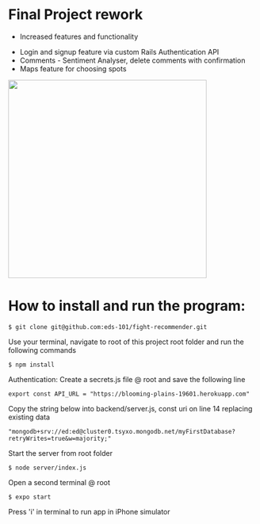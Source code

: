 # Final Project rework

* Increased features and functionality
- Login and signup feature via custom Rails Authentication API
- Comments - Sentiment Analyser, delete comments with confirmation
- Maps feature for choosing spots

<img src="/assets/gifs/grap-v2.gif" height="400px">
<!-- ![Grappitude v2 Gif](https://github.com/eds-101/Grappitude/blob/) -->

# How to install and run the program:
```
$ git clone git@github.com:eds-101/fight-recommender.git
```
Use your terminal, navigate to root of this project root folder and run the following commands
```
$ npm install
```
Authentication: Create a secrets.js file @ root and save the following line
```
export const API_URL = "https://blooming-plains-19601.herokuapp.com"
```
Copy the string below into backend/server.js, const uri on line 14 replacing existing data
```
"mongodb+srv://ed:ed@cluster0.tsyxo.mongodb.net/myFirstDatabase?retryWrites=true&w=majority;"
```
Start the server from root folder
```
$ node server/index.js
```
Open a second terminal @ root
```
$ expo start
```
Press 'i' in terminal to run app in iPhone simulator
